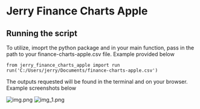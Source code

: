 # Jerry Finance Charts Apple

## Running the script
To utilize, imoprt the python package and in your main function, pass in the path to your finance-charts-apple.csv file. Example provided below
```angular2html
from jerry_finance_charts_apple import run
run('C:/Users/jerry/Documents/finance-charts-apple.csv')
```
The outputs requested will be found in the terminal and on your browser. Example screenshots below 

![img.png](img.png)
![img_1.png](img_1.png)